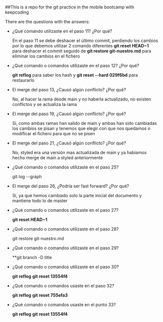 ##This is a repo for the git practice in the mobile bootcamp with keepcoding

There are the questions with the answers:

- ¿Qué comando utilizaste en el paso 11? ¿Por qué?
	
	En el paso 11 se debe deshacer el último commit, perdiendo los cambios por lo que debemos utilizar 2 comando diferentes
	**git reset HEAD~1**  para deshacer el commit seguido de **git restore git-nuestro.md** para eliminar los cambios en el 
	fichero

- ¿Qué comando o comandos utilizaste en el paso 12? ¿Por qué?
		
	**git reflog** para saber los hash y **git reset --hard 029f6bd** para restaurarlo

- El merge del paso 13, ¿Causó algún conflicto? ¿Por qué?

	No, al hacer la rama desde main y no haberla actualizado, no existen conflictos y se actualiza la rama

- El merge del paso 19, ¿Causó algún conflicto? ¿Por qué?

	Si, como ambas ramas han salido de main y ambas han sido cambiadas los cambios se pisan y tenemos que elegir con que nos 
	quedamos o modificar el fichero para que no se pisen

- El merge del paso 21, ¿Causó algún conflicto? ¿Por qué?

	No, styled era una versión mas actualizada de main y ya habiamos hecho merge de main a styled anteriormente

- ¿Qué comando o comandos utilizaste en el paso 25?

	git log --graph

- El merge del paso 26, ¿Podría ser fast forward? ¿Por qué?

	Si, ya que hemos cambiado solo la parte inicial del documento y mantiene todo lo de master

- ¿Qué comando o comandos utilizaste en el paso 27?

	**git reset HEAD~1**

- ¿Qué comando o comandos utilizaste en el paso 28?

	git restore git-nuestro.md

- ¿Qué comando o comandos utilizaste en el paso 29?

	**git branch -D title

- ¿Qué comando o comandos utilizaste en el paso 30?

	**git reflog**
	**git reset 13554f4**

- ¿Qué comando o comandos usaste en el paso 32?

	**git reflog**
	**git reset 755efa3**

- ¿Qué comando o comandos usaste en el punto 33?

	**git reflog**
	**git reset 13554f4**
